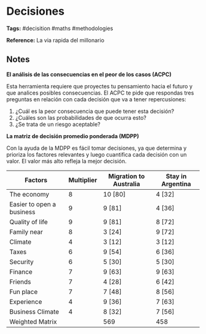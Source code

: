 # Decisiones

**Tags:** #decisition #maths #methodologies

**Reference:** La via rapida del millonario

## Notes

**El análisis de las consecuencias en el peor de los casos (ACPC)**

Esta herramienta requiere que proyectes tu pensamiento hacia el futuro y
que analices posibles consecuencias. El ACPC te pide que respondas tres
preguntas en relación con cada decisión que va a tener repercusiones:

1. ¿Cuál es la peor consecuencia que puede tener esta decisión?
2. ¿Cuáles son las probabilidades de que ocurra esto?
3. ¿Se trata de un riesgo aceptable?


**La matriz de decisión promedio ponderada (MDPP)**

Con la ayuda de la MDPP es fácil tomar decisiones, ya que determina y
prioriza los factores relevantes y luego cuantifica cada decisión con un valor.
El valor más alto refleja la mejor decisión.

| Factors | Multiplier | Migration to Australia | Stay in Argentina |
| --- | --- | --- | --- |
| The economy | 8 | 10 [80] | 4 [32] |
| Easier to open a business | 9 | 9 [81] | 4 [36] |
| Quality of life | 9 | 9 [81] | 8 [72] |
| Family near | 8 | 3 [24] | 9 [72] |
| Climate | 4 | 3 [12] | 3 [12] |
| Taxes | 6 | 9 [54] | 6 [36] |
| Security | 6 | 5 [30] | 5 [30] |
| Finance | 7 | 9 [63] | 9 [63] |
| Friends | 7 | 4 [28] | 6 [42] |
| Fun place | 7 | 7 [48] | 8 [56] |
| Experience | 4 | 9 [36] | 7 [63] |
| Business Climate | 4 | 8 [32] | 7 [56] |
| Weighted Matrix |   | 569 | 458 |